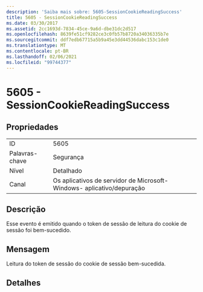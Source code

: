 ```yaml
---
description: 'Saiba mais sobre: 5605-SessionCookieReadingSuccess'
title: 5605 - SessionCookieReadingSuccess
ms.date: 03/30/2017
ms.assetid: 2cc1693d-7834-45ce-9a6d-dbe31dc2d517
ms.openlocfilehash: 8639fe51cf9282ce3c0fb57b8720a34036335b7e
ms.sourcegitcommit: ddf7edb67715a5b9a45e3dd44536dabc153c1de0
ms.translationtype: MT
ms.contentlocale: pt-BR
ms.lasthandoff: 02/06/2021
ms.locfileid: "99744377"
---
```

# <a name="5605---sessioncookiereadingsuccess"></a>5605 - SessionCookieReadingSuccess

## <a name="properties"></a>Propriedades  
  
|||  
|-|-|  
|ID|5605|  
|Palavras-chave|Segurança|  
|Nível|Detalhado|  
|Canal|Os aplicativos de servidor de Microsoft-Windows- aplicativo/depuração|  
  
## <a name="description"></a>Descrição  

 Esse evento é emitido quando o token de sessão de leitura do cookie de sessão foi bem-sucedido.  
  
## <a name="message"></a>Mensagem  

 Leitura do token de sessão do cookie de sessão bem-sucedida.  
  
## <a name="details"></a>Detalhes
